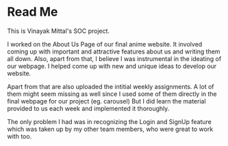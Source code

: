 # Read Me

This is Vinayak Mittal's SOC project.

I worked on the About Us Page of our final anime website. It involved coming up with important and attractive features about us and writing them all down. Also, apart from that, I believe I was instrumental in the ideating of our webpage. I helped come up with new and unique ideas to develop our website. 

Apart from that are also uploaded the intitial weekly assignments. A lot of them might seem missing as well since I used some of them directly in the final webpage for our project (eg. carousel) But I did learn the material provided to us each week and implemented it thoroughly.

The only problem I had was in recognizing the Login and SignUp feature which was taken up by my other team members, who were great to work with too. 

